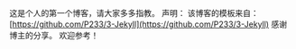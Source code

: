 这是个人的第一个博客，请大家多多指教。
声明：
该博客的模板来自：[https://github.com/P233/3-Jekyll](https://github.com/P233/3-Jekyll)
感谢博主的分享。
欢迎参考！
